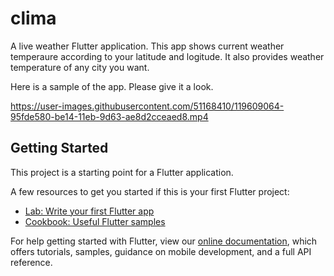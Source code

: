 # clima

A live weather Flutter application.
This app shows current weather temperaure according to your latitude and logitude.
It also provides weather temperature of any city you want.

Here is a sample of the app. Please give it a look.



https://user-images.githubusercontent.com/51168410/119609064-95fde580-be14-11eb-9d63-ae8d2cceaed8.mp4



## Getting Started

This project is a starting point for a Flutter application.

A few resources to get you started if this is your first Flutter project:

- [Lab: Write your first Flutter app](https://flutter.dev/docs/get-started/codelab)
- [Cookbook: Useful Flutter samples](https://flutter.dev/docs/cookbook)

For help getting started with Flutter, view our
[online documentation](https://flutter.dev/docs), which offers tutorials,
samples, guidance on mobile development, and a full API reference.
